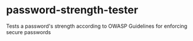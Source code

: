 # password-strength-tester
Tests a password's strength according to OWASP Guidelines for enforcing secure passwords
